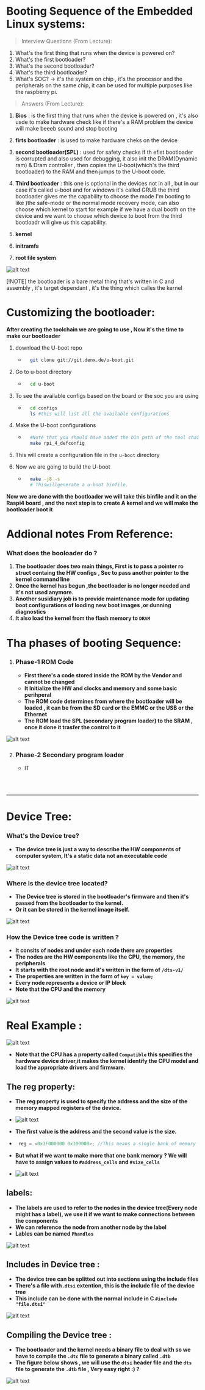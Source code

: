 # Booting Sequence of the Embedded Linux systems:
> Interview Questions (From Lecture):
1. What's the first thing that runs when the device is powered on?
2. What's the first bootloader?
3. What's the second bootloader?
4. What's the third bootloader?
5. What's SOC? -> it's the system on chip , it's the processor and the peripherals on the same chip, it can be used for multiple purposes like the raspberry pi.


> Answers (From Lecture):
1. **Bios**               : is the first thing that runs when the device is powered on , it's also usde to make hardware check like if there's a RAM problem the device will make beeeb sound and stop booting   
2. **firts bootloader**   : is used to make hardware cheks on the device 
3. **second bootloader(SPL)**  : used for safety checks if th efist bootloader is corrupted and also used for debugging, it also init the DRAM(Dynamic ram) & Dram controller , then copies the U-boot(which's the third bootloader) to the RAM and then jumps to the U-boot code.
4. **Third bootloader**   : this one is optional in the devices not in all , but in our case it's called u-boot and for windows it's called GRUB
                        the third bootloader gives me the capability to choose the mode I'm booting to like )the safe-mode or the normal mode recovery mode, can also choose which kernel to start for example if we have a dual booth on the device and we want to choose which device to boot from the third bootloadr will give us this capability.

4. **kernel**             
5. **initramfs**
6. **root file system**



![alt text](Assets/image.png)




[!NOTE]
the bootloader is a bare metal thing that's written in C and assembly , it's target dependant , it's the thing which calles the kernel 





# Customizing the bootloader:
**After creating the toolchain we are going to use , Now it's the time to make our bootloader**
1. download the U-boot repo
    - ```bash
        git clone git://git.denx.de/u-boot.git
        ```
2. Go to u-boot directory
    - ```bash
        cd u-boot
        ```
3. To see the available configs based on the board or the soc you are using 
    - ```bash
        cd configs
        ls #this will list all the available configurations
        ```       
3. Make the U-boot configurations
    - ```bash
        #Note that you should have added the bin path of the tool chain , we discussed this in the previous README
        make rpi_4_defconfig
        ```
4. This will create a configuration file in the `u-boot` directory

5. Now we are going to build the U-boot
    - ```bash
        make -j8 -s 
        # Thiswillgenerate a u-boot binfile.
        ```
**Now we are done with the bootloader we will take this binfile and it on the Raspi4 board , and the next step is to create A kernel and we will make the bootloader boot it**








# Addional notes From Reference:
### What does the booloader do ?
1. **The bootloader does two main things, First is to pass a pointer ro struct containg the HW configs , Sec to pass another pointer to the kernel command line**
2. **Once the kernel has begun ,the bootloader is no longer needed and it's not used anymore.**
3. **Another susidiary job is to provide maintenance mode for updating boot configurations of looding new boot images ,or dunning diagnostics**
4. **It also load the kernel from the flash memory to `DRAM`**




# Tha phases of booting Sequence:
1. ### Phase-1 **ROM Code**
    - **First there's a code stored inside the ROM by the Vendor and cannot be changed**
    - **It Initialize the HW and clocks and memory and some basic perihperal**
    - **The ROM code determines from where the bootloader will be loaded , it can be from the SD card or the EMMC or the USB or the Ethernet**
    - **The ROM load the SPL (secondary program loader) to the SRAM , once it done it trasfer the control to it**

![alt text](Assets/image2.png)




2. ### Phase-2 **Secondary program loader**
    - IT









<br>
<br>

---



# Device Tree:
### What's the Device tree?
- **The device tree is just a way to describe the HW components of computer system, It's a static data not an executable code**

![alt text](image.png)


### Where is the device tree located?
- **The Device tree is stored in the bootloader's firmware and then it's passed from the bootloader to the kernel.**
- **Or it can be stored in the kernel image itself.**

![alt text](image-1.png)


### How the Device tree code is written ?
 - **It consits of nodes and under each node there are properties**
 - **The nodes are the HW components like the CPU, the memory, the peripherals**
 - **It starts with the root node and it's written in the form of `/dts-v1/`**
 - **The properties are written in the form of `key = value;`**
 - **Every node represents a device or IP block**
 - **Note that the CPU and the memory**

![alt text](image-2.png)


# Real Example :

![alt text](image-3.png)

- **Note that the CPU has a property called `Compatible` this specifies the hardware device driver,it makes the kernel identify the CPU model and load the appropriate drivers and firmware.**


## The reg property:
- **The reg property is used to specify the address and the size of the memory mapped registers of the device.**

- ![alt text](image-5.png)

- **The first value is the address and the second value is the size.**

-  ```c
    reg = <0x3F000000 0x100000>; //This means a single bank of memory that begins at 0x3F000000 and is 0x100000 bytes long.
    ``` 
- **But what if we want to make more that one bank memory ? We will have to assign values to `#address_cells` and `#size_cells`**

- ![alt text](image-4.png)




## labels:
 - **The labels are used to refer to the nodes in the device tree(Every node might has a label), we use it if we want to make connections between the components**
 - **We can reference the node from another node by the label**
 - **Lables can be named `Phandles`**

![alt text](image-6.png)



## Includes in Device tree :
 - **The device tree can be splitted out into sections using the include files**
 - **There's a file with`.dtsi` extention, this is the include file of the device tree** 
 - **This include can be done with the normal include in C `#include "file.dtsi"`**

![alt text](image-7.png)





## Compiling the Device tree :
 - **The bootloader and the kernel needs a binary file to deal with so we have to compile the `.dtc` file to generate a binary called `.dtb`** 
 - **The figure below shows , we will use the `dtsi` header file and the `dts` file to generate the `.dtb` file , Very easy right :) ?** 

![alt text](image-8.png)